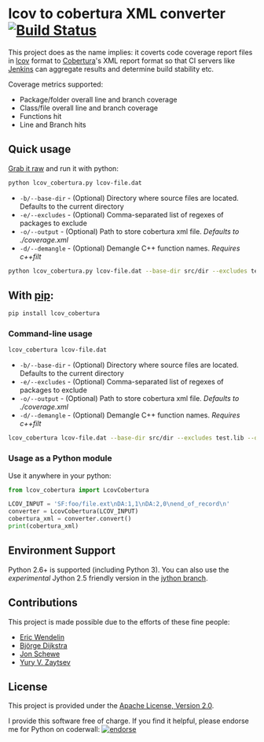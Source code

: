 # lcov to cobertura XML converter [![Build Status](https://secure.travis-ci.org/eriwen/lcov-to-cobertura-xml.png?branch=master)](http://travis-ci.org/eriwen/lcov-to-cobertura-xml)

This project does as the name implies: it coverts code coverage report
files in [lcov](http://ltp.sourceforge.net/coverage/lcov.php) format to
[Cobertura](http://cobertura.sourceforge.net/)'s XML report format so that
CI servers like [Jenkins](http://jenkins-ci.org) can aggregate results and
determine build stability etc.

Coverage metrics supported:

 - Package/folder overall line and branch coverage
 - Class/file overall line and branch coverage
 - Functions hit
 - Line and Branch hits
 
## Quick usage

[Grab it raw](https://raw.github.com/eriwen/lcov-to-cobertura-xml/master/lcov_cobertura/lcov_cobertura.py) and run it with python:
```bash
python lcov_cobertura.py lcov-file.dat
```

 - `-b/--base-dir` - (Optional) Directory where source files are located. Defaults to the current directory
 - `-e/--excludes` - (Optional) Comma-separated list of regexes of packages to exclude
 - `-o/--output` - (Optional) Path to store cobertura xml file. _Defaults to ./coverage.xml_
 - `-d/--demangle` - (Optional) Demangle C++ function names. _Requires c++filt_

```bash
python lcov_cobertura.py lcov-file.dat --base-dir src/dir --excludes test.lib --output build/coverage.xml --demangle
```
 
## With [pip](http://pypi.python.org/pypi/pip):
```bash
pip install lcov_cobertura
```

### Command-line usage
```bash
lcov_cobertura lcov-file.dat
```

 - `-b/--base-dir` - (Optional) Directory where source files are located. Defaults to the current directory
 - `-e/--excludes` - (Optional) Comma-separated list of regexes of packages to exclude
 - `-o/--output` - (Optional) Path to store cobertura xml file. _Defaults to ./coverage.xml_
 - `-d/--demangle` - (Optional) Demangle C++ function names. _Requires c++filt_

```bash
lcov_cobertura lcov-file.dat --base-dir src/dir --excludes test.lib --output build/coverage.xml --demangle
```

### Usage as a Python module

Use it anywhere in your python:
```python
from lcov_cobertura import LcovCobertura

LCOV_INPUT = 'SF:foo/file.ext\nDA:1,1\nDA:2,0\nend_of_record\n'
converter = LcovCobertura(LCOV_INPUT)
cobertura_xml = converter.convert()
print(cobertura_xml)
```

## Environment Support

Python 2.6+ is supported (including Python 3). You can also use the *experimental* Jython 2.5 friendly 
version in the [jython branch](https://github.com/eriwen/lcov-to-cobertura-xml/tree/jython).

## Contributions
This project is made possible due to the efforts of these fine people:

 - [Eric Wendelin](http://eriwen.com)
 - [Björge Dijkstra](https://github.com/bjd)
 - [Jon Schewe](http://mtu.net/~jpschewe)
 - [Yury V. Zaytsev](http://yury.zaytsev.net)

## License
This project is provided under the [Apache License, Version 2.0](http://www.apache.org/licenses/LICENSE-2.0).

I provide this software free of charge. If you find it helpful, please endorse me for Python on coderwall: [![endorse](http://api.coderwall.com/eriwen/endorsecount.png)](http://coderwall.com/eriwen)
